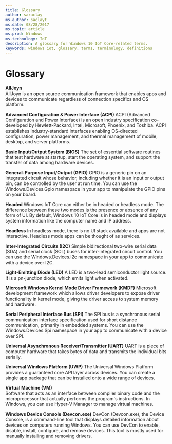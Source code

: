 ```yaml
---
title: Glossary
author: saraclay
ms.author: saclayt
ms.date: 08/28/2017
ms.topic: article
ms.prod: Windows
ms.technology: IoT
description: A glossary for Windows 10 IoT Core-related terms.
keywords: windows iot, glossary, terms, terminology, definitions
---
```


# Glossary

**AllJoyn**<br/>
AllJoyn is an open source communication framework that enables apps and devices to communicate regardless of connection specifics and OS platform.

**Advanced Configuration & Power Interface (ACPI)**
ACPI (Advanced Configuration and Power Interface) is an open industry specification co-developed by Hewlett-Packard, Intel, Microsoft, Phoenix, and Toshiba.  ACPI establishes industry-standard interfaces enabling OS-directed configuration, power management, and thermal management of mobile, desktop, and server platforms.

**Basic Input/Output System (BIOS)**
The set of essential software routines that test hardware at startup, start the operating system, and support the transfer of data among hardware devices.

**General-Purpose Input/Output (GPIO)**
GPIO is a generic pin on an integrated circuit whose behavior, including whether it is an input or output pin, can be controlled by the user at run time.  You can use the Windows.Devices.Gpio namespace in your app to manipulate the GPIO pins on your board.

**Headed**
Windows IoT Core can either be in headed or headless mode. The difference between these two modes is the presence or absence of any form of UI. By default, Windows 10 IoT Core is in headed mode and displays system information like the computer name and IP address.

**Headless**
In headless mode, there is no UI stack available and apps are not interactive. Headless mode apps can be thought of as services.

**Inter-Integrated Circuits (I2C)**
Simple bidirectional two-wire serial data (SDA) and serial clock (SCL) buses for inter-integrated circuit control.  You can use the Windows.Devices.I2c namespace in your app to communicate with a device over I2C.

**Light-Emitting Diode (LED)**
A LED is a two-lead semiconductor light source. It is a pn-junction diode, which emits light when activated.

**Microsoft Windows Kernel Mode Driver Framework (KMDF)**
Microsoft development framework which allows driver developers to expose driver functionality in kernel mode, giving the driver access to system memory and hardware.

**Serial Peripheral Interface Bus (SPI)**
The SPI bus is a synchronous serial communication interface specification used for short distance communication, primarily in embedded systems.  You can use the Windows.Devices.Spi namespace in your app to communicate with a device over SPI.

**Universal Asynchronous Receiver/Transmitter (UART)**
UART is a piece of computer hardware that takes bytes of data and transmits the individual bits serially.

**Universal Windows Platform (UWP)**
The Universal Windows Platform provides a guaranteed core API layer across devices.  You can create a single app package that can be installed onto a wide range of devices.

**Virtual Machine (VM)**<br/>
Software that acts as an interface between compiler binary code and the microprocessor that actually performs the program's instructions.  In Windows, you can use Hyper-V Manager to manage virtual machines.

**Windows Device Console (Devcon.exe)**
DevCon (Devcon.exe), the Device Console, is a command-line tool that displays detailed information about devices on computers running Windows. You can use DevCon to enable, disable, install, configure, and remove devices.  This tool is mostly used for manually installing and removing drivers.
